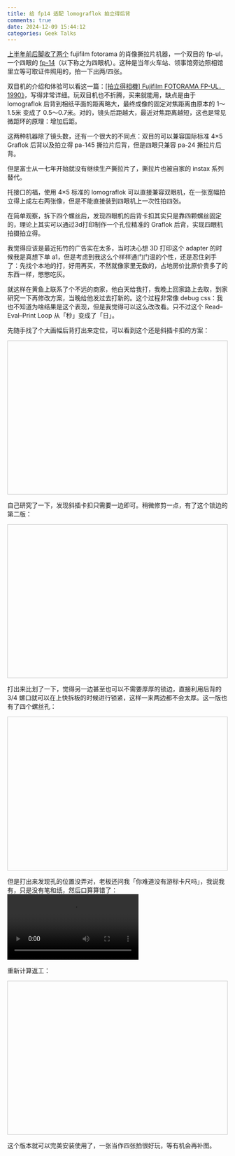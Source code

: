 ```yaml
---
title: 给 fp14 适配 lomograflok 拍立得后背
comments: true
date: 2024-12-09 15:44:12
categories: Geek Talks
---
```


<script src="/js/jquery-1.12.4.min.js" defer></script>
<script src="/js/three.min.js" defer></script>

<style>.stlwv2-model{position:relative;min-height:25em;border:1px solid #ccc}.stlwv2-inner{position:absolute;overflow:hidden;top:0;bottom:0;left:0;right:0}.stlwv2-inner>.stlwv2-percent{position:absolute;top:50%;transform:translateY(-50%);font-size:5em;text-align:center;width:100%;color:#ccc;animation-name:stlwv2-pulse;animation-duration:2s;animation-iteration-count:infinite}@keyframes stlwv2-pulse{0%{opacity:1}50%{opacity:.625}}.stlwv2-inner>canvas{position:absolute;top:0;left:0;opacity:0;transition:opacity .5s}.stlwv2-inner.stlwv2-loaded>canvas{opacity:1}.stlwv2-fullscreen-checkbox{display:none!important}.stlwv2-hud{display:none}.stlwv2-loaded>.stlwv2-hud{position:absolute;padding:.25em;z-index:1000;cursor:pointer;font-weight:400}.stlwv2-loaded>.stlwv2-github-link{font-size:1.2em;top:.57em;right:3em;text-decoration:none;color:#999;display:none}.stlwv2-loaded>.stlwv2-fullscreen-on{font-size:1.5em;top:0;right:.2em;transform:rotate(90deg);color:#ccc;display:block}.stlwv2-loaded>.stlwv2-fullscreen-off{font-size:2em;top:0;right:.5em;color:#c33;display:none}.stlwv2-fullscreen-checkbox:checked~.stlwv2-loaded>.stlwv2-github-link{display:block}.stlwv2-fullscreen-checkbox:checked~.stlwv2-loaded>.stlwv2-fullscreen-on{display:none}.stlwv2-fullscreen-checkbox:checked~.stlwv2-loaded>.stlwv2-fullscreen-off{display:block}</style>

<script src="/js/stlwebviewer2.js" defer></script>


[上半年前后脚收了两个](http://m.weibo.cn/status/4998939910865892?) fujifilm fotorama 的肖像撕拉片机器，一个双目的 fp-ul，一个四眼的 [fp-14](http://camera-wiki.org/wiki/Fujifilm_FP-14)（以下称之为四眼机）。这种是当年火车站、领事馆旁边照相馆里立等可取证件照用的，拍一下出两/四张。

双目机的介绍和体验可以看这一篇：[[拍立得相機] Fujifilm FOTORAMA FP-UL．1990》](https://jimmyyen.blogspot.com/2013/06/fujifilm-fotorama-fp-ul1990.html)，写得非常详细。玩双目机也不折腾，买来就能用，缺点是由于 lomograflok 后背到相纸平面的距离略大，最终成像的固定对焦距离由原本的 1～1.5米 变成了 0.5～0.7米。对的，镜头后距越大，最近对焦距离越短，这也是常见微距环的原理：增加后距。

这两种机器除了镜头数，还有一个很大的不同点：双目的可以兼容国际标准 4×5 Graflok 后背以及拍立得 pa-145 撕拉片后背，但是四眼只兼容 pa-24 撕拉片后背。

但是富士从一七年开始就没有继续生产撕拉片了，撕拉片也被自家的 instax 系列替代。

托接口的福，使用 4×5 标准的 lomograflok 可以直接兼容双眼机，在一张宽幅拍立得上成左右两张像，但是不能直接装到四眼机上一次性拍四张。

在简单观察，拆下四个螺丝后，发现四眼机的后背卡扣其实只是靠四颗螺丝固定的，理论上其实可以通过3d打印制作一个孔位精准的 Graflok 后背，实现四眼机拍摄拍立得。

我觉得应该是最近拓竹的广告实在太多，当时决心想 3D 打印这个 adapter 的时候我是真想下单 a1，但是考虑到我这么个样样通门门温的个性，还是忍住剁手了：先找个本地的打，好用再买，不然就像家里无数的，占地房价比原价贵多了的东西一样，憋憋吃灰。

就这样在黄鱼上联系了个不远的商家，他白天给我打，我晚上回家路上去取，到家研究一下再修改方案，当晚给他发过去打新的。这个过程非常像 debug css：我也不知道为啥结果是这个表现，但是我觉得可以这么改改看。只不过这个 Read–Eval–Print Loop 从「秒」变成了「日」。

先随手找了个大画幅后背打出来定位，可以看到这个还是斜插卡扣的方案：

<div class="stlwv2-model" data-model-url="./1.stl"></div>

自己研究了一下，发现斜插卡扣只需要一边即可。稍微修剪一点，有了这个锁边的第二版：

<div class="stlwv2-model" data-model-url="./2.stl"></div>

打出来比划了一下，觉得另一边甚至也可以不需要厚厚的锁边，直接利用后背的 3/4 螺口就可以在上快拆板的时候进行锁紧，这样一来两边都不会太厚。这一版也有了四个螺丝孔：

<div class="stlwv2-model" data-model-url="./3.stl"></div>

但是打出来发现孔的位置没弄对，老板还问我「你难道没有游标卡尺吗」，我说我有，只是没有笔和纸，然后口算算错了：
<video src='./wrong_version_3.MP4' controls></video>

重新计算返工：
<div class="stlwv2-model" data-model-url="./4.stl"></div>

这个版本就可以完美安装使用了，一张当作四张拍很好玩，等有机会再补图。

